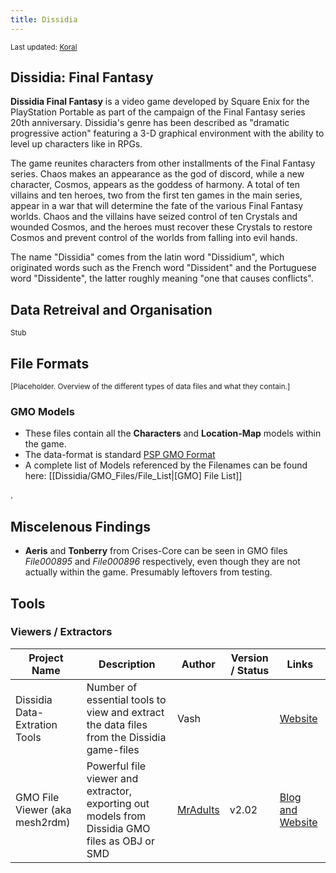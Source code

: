 ```yaml
---
title: Dissidia
---
```


<small> Last updated: [Koral](User:Koral.md) </small>

  

## Dissidia: Final Fantasy

**Dissidia Final Fantasy** is a video game developed by Square Enix for the PlayStation Portable as part of the campaign of the Final Fantasy series 20th anniversary. Dissidia's genre has been described as "dramatic progressive action" featuring a 3-D graphical environment with the ability to level up characters like in RPGs.

The game reunites characters from other installments of the Final Fantasy series. Chaos makes an appearance as the god of discord, while a new character, Cosmos, appears as the goddess of harmony. A total of ten villains and ten heroes, two from the first ten games in the main series, appear in a war that will determine the fate of the various Final Fantasy worlds. Chaos and the villains have seized control of ten Crystals and wounded Cosmos, and the heroes must recover these Crystals to restore Cosmos and prevent control of the worlds from falling into evil hands.

The name "Dissidia" comes from the latin word "Dissidium", which originated words such as the French word "Dissident" and the Portuguese word "Dissidente", the latter roughly meaning "one that causes conflicts".

  

## Data Retreival and Organisation

<small>Stub</small>

  

## File Formats

<small>\[Placeholder. Overview of the different types of data files and what they contain.\]</small>

  

### GMO Models

-   These files contain all the **Characters** and **Location-Map** models within the game.
-   The data-format is standard [PSP GMO Format](PSP/GMO_Format.md)
-   A complete list of Models referenced by the Filenames can be found here: \[\[Dissidia/GMO\_Files/File\_List\|\[GMO\] File List\]\]

.

## Miscelenous Findings

-   **Aeris** and **Tonberry** from Crises-Core can be seen in GMO files *File000895* and *File000896* respectively, even though they are not actually within the game. Presumably leftovers from testing.

## Tools

### Viewers / Extractors

| Project Name                   | Description                                                                                    | Author                                                              | Version / Status | Links                                                                 |
|--------------------------------|------------------------------------------------------------------------------------------------|---------------------------------------------------------------------|------------------|-----------------------------------------------------------------------|
| Dissidia Data-Extration Tools  | Number of essential tools to view and extract the data files from the Dissidia game-files      | Vash                                                                |                  | [Website](http://www.alucard.cc/)                                     |
| GMO File Viewer (aka mesh2rdm) | Powerful file viewer and extractor, exporting out models from Dissidia GMO files as OBJ or SMD | [MrAdults](http://forums.qhimm.com/index.php?action=profile;u=3607) | v2.02            | [Blog and Website](http://www.richwhitehouse.com/index.php?postid=35) |
